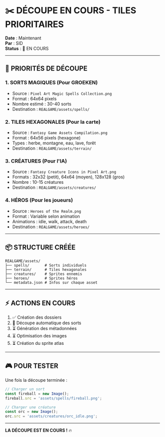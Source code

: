# ✂️ DÉCOUPE EN COURS - TILES PRIORITAIRES

**Date** : Maintenant  
**Par** : SID  
**Status** : 🔴 EN COURS

---

## 🎯 PRIORITÉS DE DÉCOUPE

### 1. **SORTS MAGIQUES** (Pour GROEKEN)
- Source : `Pixel Art Magic Spells Collection.png`
- Format : 64x64 pixels
- Nombre estimé : 30-40 sorts
- Destination : `REALGAME/assets/spells/`

### 2. **TILES HEXAGONALES** (Pour la carte)
- Source : `Fantasy Game Assets Compilation.png`
- Format : 64x56 pixels (hexagone)
- Types : herbe, montagne, eau, lave, forêt
- Destination : `REALGAME/assets/terrain/`

### 3. **CRÉATURES** (Pour l'IA)
- Source : `Fantasy Creature Icons in Pixel Art.png`
- Formats : 32x32 (petit), 64x64 (moyen), 128x128 (gros)
- Nombre : 10-15 créatures
- Destination : `REALGAME/assets/creatures/`

### 4. **HÉROS** (Pour les joueurs)
- Source : `Heroes of the Realm.png`
- Format : Variable selon animation
- Animations : idle, walk, attack, death
- Destination : `REALGAME/assets/heroes/`

---

## 📦 STRUCTURE CRÉÉE

```
REALGAME/assets/
├── spells/       # Sorts individuels
├── terrain/      # Tiles hexagonales
├── creatures/    # Sprites ennemis
├── heroes/       # Sprites héros
└── metadata.json # Infos sur chaque asset
```

---

## ⚡ ACTIONS EN COURS

1. ✅ Création des dossiers
2. 🔄 Découpe automatique des sorts
3. ⏳ Génération des métadonnées
4. ⏳ Optimisation des images
5. ⏳ Création du sprite atlas

---

## 🎮 POUR TESTER

Une fois la découpe terminée :
```javascript
// Charger un sort
const fireball = new Image();
fireball.src = 'assets/spells/fireball.png';

// Charger une créature
const orc = new Image();
orc.src = 'assets/creatures/orc_idle.png';
```

---

**LA DÉCOUPE EST EN COURS !** 🔥